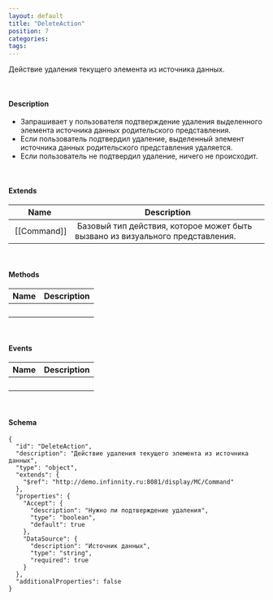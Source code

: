 ```yaml
---
layout: default
title: "DeleteAction"
position: 7
categories: 
tags: 
---
```


Действие удаления текущего элемента из источника данных.

   

#### Description

* Запрашивает у пользователя подтверждение удаления выделенного элемента источника данных родительского представления.
* Если пользователь подтвердил удаление, выделенный элемент источника данных родительского представления удаляется.
* Если пользователь не подтвердил удаление, ничего не происходит.

   

#### Extends

|Name|Description|
|----|-----------|
| [[Command]]| Базовый тип действия, которое может быть вызвано из визуального представления.|

   

#### Methods

|Name|Description|
|----|-----------|
| | |

    

#### Events

|Name|Description|
|----|-----------|
| | |

   

#### Schema

```
{
  "id": "DeleteAction",
  "description": "Действие удаления текущего элемента из источника данных",
  "type": "object",
  "extends": {
    "$ref": "http://demo.infinnity.ru:8081/display/MC/Command"
  },
  "properties": {
    "Accept": {
      "description": "Нужно ли подтверждение удаления",
      "type": "boolean",
      "default": true
    },
    "DataSource": {
      "description": "Источник данных",
      "type": "string",
      "required": true
    }
  },
  "additionalProperties": false
}
```

     

 

